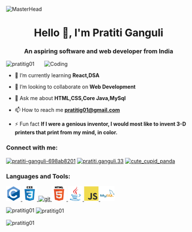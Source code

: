 ![MasterHead](https://camo.githubusercontent.com/5e3babfce4609dcd669a8f2a6d37b47c85486729942c57c5afbfc715f0b5dff7/68747470733a2f2f7777772e6469676974616c736f6c7574696f6e73657276696365732e636f6d2f696d672f73657276696365732f776562253230646576656c6f706d656e742e676966)
<h1 align="center"> Hello <coders/>👋, I'm Pratiti Ganguli</h1>
<h3 align="center">An aspiring software and web developer from India</h3>
<image align="right" alt="Coding" width="400" src="https://user-images.githubusercontent.com/59734313/157189039-c09b3e38-9f42-42c0-ab54-14f1574190a7.gif">
<p align="left"> <img src="https://komarev.com/ghpvc/?username=pratitig01&label=Profile%20views&color=0e75b6&style=flat" alt="pratitig01" /> </p>

- 🌱 I’m currently learning **React,DSA**

- 👯 I’m looking to collaborate on **Web Development**

- 💬 Ask me about **HTML,CSS,Core Java,MySql**

- 📫 How to reach me **pratitig01@gmail.com**

- ⚡ Fun fact **If I were a genious inventor, I would most like to invent 3-D printers that print from my mind, in color.**

<h3 align="left">Connect with me:</h3>
<p align="left">
<a href="https://linkedin.com/in/pratiti-ganguli-698ab8201" target="blank"><img align="center" src="https://raw.githubusercontent.com/rahuldkjain/github-profile-readme-generator/master/src/images/icons/Social/linked-in-alt.svg" alt="pratiti-ganguli-698ab8201" height="30" width="40" /></a>
<a href="https://fb.com/pratiti.ganguli.33" target="blank"><img align="center" src="https://raw.githubusercontent.com/rahuldkjain/github-profile-readme-generator/master/src/images/icons/Social/facebook.svg" alt="pratiti.ganguli.33" height="30" width="40" /></a>
<a href="https://instagram.com/cute_cupid_panda" target="blank"><img align="center" src="https://raw.githubusercontent.com/rahuldkjain/github-profile-readme-generator/master/src/images/icons/Social/instagram.svg" alt="cute_cupid_panda" height="30" width="40" /></a>
</p>

<h3 align="left">Languages and Tools:</h3>
<p align="left"> <a href="https://www.cprogramming.com/" target="_blank" rel="noreferrer"> <img src="https://raw.githubusercontent.com/devicons/devicon/master/icons/c/c-original.svg" alt="c" width="40" height="40"/> </a> <a href="https://www.w3schools.com/css/" target="_blank" rel="noreferrer"> <img src="https://raw.githubusercontent.com/devicons/devicon/master/icons/css3/css3-original-wordmark.svg" alt="css3" width="40" height="40"/> </a> <a href="https://git-scm.com/" target="_blank" rel="noreferrer"> <img src="https://www.vectorlogo.zone/logos/git-scm/git-scm-icon.svg" alt="git" width="40" height="40"/> </a> <a href="https://www.w3.org/html/" target="_blank" rel="noreferrer"> <img src="https://raw.githubusercontent.com/devicons/devicon/master/icons/html5/html5-original-wordmark.svg" alt="html5" width="40" height="40"/> </a> <a href="https://www.java.com" target="_blank" rel="noreferrer"> <img src="https://raw.githubusercontent.com/devicons/devicon/master/icons/java/java-original.svg" alt="java" width="40" height="40"/> </a> <a href="https://developer.mozilla.org/en-US/docs/Web/JavaScript" target="_blank" rel="noreferrer"> <img src="https://raw.githubusercontent.com/devicons/devicon/master/icons/javascript/javascript-original.svg" alt="javascript" width="40" height="40"/> </a> <a href="https://www.mysql.com/" target="_blank" rel="noreferrer"> <img src="https://raw.githubusercontent.com/devicons/devicon/master/icons/mysql/mysql-original-wordmark.svg" alt="mysql" width="40" height="40"/> </a> </p>

<p><img align="left" src="https://github-readme-stats.vercel.app/api/top-langs?username=pratitig01&show_icons=true&locale=en&layout=compact" alt="pratitig01" /></p>

<p>&nbsp;<img align="center" src="https://github-readme-stats.vercel.app/api?username=pratitig01&show_icons=true&locale=en" alt="pratitig01" /></p>

<p><img align="center" src="https://github-readme-streak-stats.herokuapp.com/?user=pratitig01&" alt="pratitig01" /></p>
